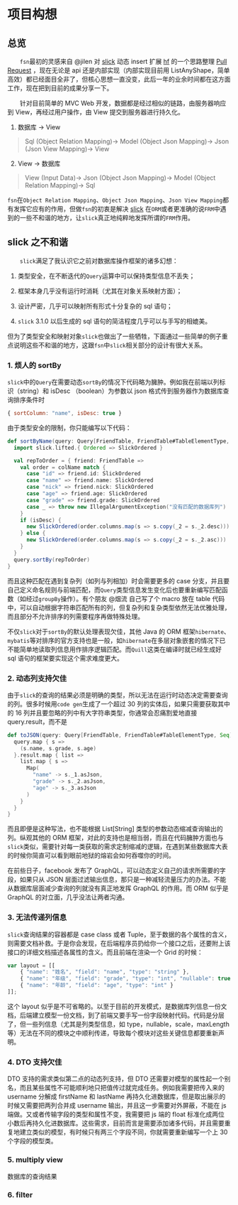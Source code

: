 # 项目构想

## 总览

&emsp;&emsp;`fsn`最初的灵感来自 @jilen 对 [slick](https://github.com/slick/slick) 动态 insert 扩展 [hf](https://github.com/scalax/hf) 的一个思路整理 [Pull Request](https://github.com/scalax/hf/pull/5) ，现在无论是 api 还是内部实现（内部实现目前用 ListAnyShape，简单高效）都已经面目全非了，但核心思想一直没变，此后一年的业余时间都在这方面工作，现在把到目前的成果分享一下。

&emsp;&emsp;针对目前简单的 MVC Web 开发，数据都是经过相似的链路，由服务器响应到 View，再经过用户操作，由 View 提交到服务器进行持久化。

1. 数据库 → View
>Sql  (Object Relation Mapping)→  Model  (Object Json Mapping)→  Json  (Json View Mapping)→  View

2. View -> 数据库
>View  (Input Data)→  Json  (Object Json Mapping)→  Model  (Object Relation Mapping)→  Sql

`fsn`在`Object Relation Mapping`、`Object Json Mapping`、`Json View Mapping`都有发挥它应有的作用，但做`fsn`的初衷是解决 [slick](https://github.com/slick/slick) 在`ORM`或者更准确的说`FRM`中遇到的一些不和谐的地方，让`slick`真正地纯粹地发挥所谓的`FRM`作用。

## slick 之不和谐

&emsp;&emsp;`slick`满足了我认识它之前对数据库操作框架的诸多幻想：

1. 类型安全，在不断迭代的`Query`运算中可以保持类型信息不丢失；

1. 框架本身几乎没有运行时消耗（尤其在对象关系映射方面）；

1. 设计严密，几乎可以映射所有形式十分复杂的 sql 语句；

1. `slick` 3.1.0 以后生成的 sql 语句的简洁程度几乎可以与手写的相媲美。

但为了类型安全和映射对象`slick`也做出了一些牺牲，下面通过一些简单的例子重点说明这些不和谐的地方，这跟`fsn`中`slick`相关部分的设计有很大关系。

### 1. 烦人的 sortBy

`slick`中的`Query`在需要动态`sortBy`的情况下代码略为臃肿。例如我在前端以列标识（string）和 isDesc （boolean）为参数以 json 格式传到服务器作为数据库查询排序条件时

```javascript
{ sortColumn: "name", isDesc: true }
```

由于类型安全的限制，你只能编写以下代码：

```scala
def sortByName(query: Query[FriendTable, FriendTable#TableElementType, Seq], colName: String, isDesc: Boolean): Query[FriendTable, FriendTable#TableElementType, Seq] = {
  import slick.lifted.{ Ordered => SlickOrdered }

  val repToOrder = { friend: FriendTable =>
    val order = colName match {
      case "id" => friend.id: SlickOrdered
      case "name" => friend.name: SlickOrdered
      case "nick" => friend.nick: SlickOrdered
      case "age" => friend.age: SlickOrdered
      case "grade" => friend.grade: SlickOrdered
      case _ => throw new IllegalArgumentException("没有匹配的数据库列")
    }
    if (isDesc) {
      new SlickOrdered(order.columns.map(s => s.copy(_2 = s._2.desc)))
    } else {
      new SlickOrdered(order.columns.map(s => s.copy(_2 = s._2.asc)))
    }
  }
  query.sortBy(repToOrder)
}
```

而且这种匹配在遇到复杂列（如列与列相加）时会需要更多的 case 分支，并且要自己定义命名规则与前端匹配，而`Query`类型信息发生变化后也要重新编写匹配函数（如经过`groupBy`操作）。有个朋友 @烟流 自己写了个 macro 放在 table 代码中，可以自动根据字符串匹配所有的列，但复杂列和复杂类型依然无法优雅处理，而且部分不允许排序的列需要程序再做特殊处理。

不仅`slick`对于`sortBy`的默认处理表现欠佳，其他 Java 的 ORM 框架`hibernate`、`mybatis`等对排序的官方支持也是一般，如`hibernate`在多层对象嵌套的情况下已不能简单地读取列信息用作排序逻辑匹配。而`Quill`这类在编译时就已经生成好 sql 语句的框架要实现这个需求难度更大。

### 2. 动态列支持欠佳

由于`slick`的查询的结果必须是明确的类型，所以无法在运行时动态决定需要查询的列。很多时候用`code gen`生成了一个超过 30 列的实体后，如果只需要获取其中的 16 列并且要忽略的列中有大字符串类型，你通常会忍痛割爱地直接 query.result，而不是
```scala
def toJSON(query: Query[FriendTable, FriendTable#TableElementType, Seq]): DBIO[Seq[Map[String, Json]]] = {
  query.map { s =>
    (s.name, s.grade, s.age)
  }.result.map { list =>
    list.map { s =>
      Map(
        "name" -> s._1.asJson,
        "grade" -> s._2.asJson,
        "age" -> s._3.asJson
      )
    }
  }
}
```

而且即便是这种写法，也不能根据 List[String] 类型的参数动态缩减查询输出的列。纵观其他的 ORM 框架，对此的支持也是相当弱，而且在代码臃肿方面也与`slick`类似，需要针对每一类获取的需求定制缩减的逻辑，在遇到某些数据库大表的时候你简直可以看到眼前地狱的熔岩会如何吞噬你的时间。

在前些日子，facebook 发布了 GraphQL，可以动态定义自己的请求所需要的字段，如果只从 JSON 层面过滤输出信息，那只是一种减轻流量压力的办法。不能从数据库层面减少查询的列就没有真正地发挥 GraphQL 的作用。而 ORM 似乎是 GraphQL 的对立面，几乎没法让两者沟通。

### 3. 无法传递列信息

`slick`查询结果的容器都是 case class 或者 Tuple，至于数据的各个属性的含义，则需要文档补救。于是你会发现，在后端程序员扔给你一个接口之后，还要附上该接口的详细文档描述各属性的含义。而且前端在渲染一个 Grid 的时候：

```javascript
var layout = [[
    { "name": "姓名", "field": "name", "type": "string" },
    { "name": "年级", "field": "grade", "type": "int", "nullable": true },
    { "name": "年龄", "field": "age", "type": "int" }
]];
```

这个 layout 似乎是不可省略的。以至于目前的开发模式，是数据库列信息一份文档，后端建立模型一份文档，到了前端又要手写一份字段映射代码。代码是分层了，但一些列信息（尤其是列类型信息，如 type，nullable，scale，maxLength 等）无法在不同的模块之中顺利传递，导致每个模块对这些关键信息都要重新声明。

### 4. DTO 支持欠佳

DTO 支持的需求类似第二点的动态列支持，但 DTO 还需要对模型的属性起一个别名，而且某些属性不可能顺利地只把值传过就完成任务。例如我需要把传入来的 username 分解成 firstName 和 lastName 再持久化进数据库，但是取出展示的时候又需要把两列合并成 username 输出，并且这一步需要对外屏蔽，不能在 js 端做。又或者传输字段的类型和属性不变，我需要把 js 端的 float 标准化成两位小数后再持久化进数据库。这些需求，目前而言是需要添加诸多代码，并且需要重复地建立类似的模型，有时候只有两三个字段不同，你就需要重新编写一个上 30 个字段的模型类。

### 5. multiply view

数据库的查询结果

### 6. filter